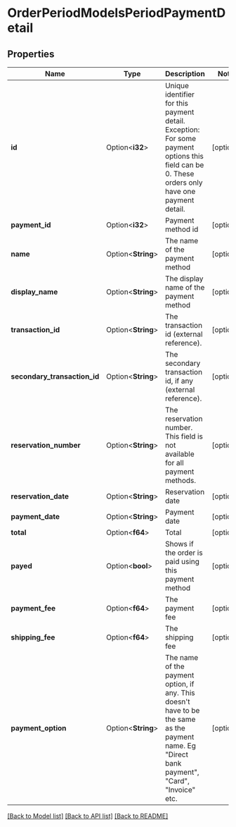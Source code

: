# OrderPeriodModelsPeriodPaymentDetail

## Properties

Name | Type | Description | Notes
------------ | ------------- | ------------- | -------------
**id** | Option<**i32**> | Unique identifier for this payment detail. Exception: For some payment options this field can be 0. These orders only have one payment detail. | [optional]
**payment_id** | Option<**i32**> | Payment method id | [optional]
**name** | Option<**String**> | The name of the payment method | [optional]
**display_name** | Option<**String**> | The display name of the payment method | [optional]
**transaction_id** | Option<**String**> | The transaction id (external reference). | [optional]
**secondary_transaction_id** | Option<**String**> | The secondary transaction id, if any (external reference). | [optional]
**reservation_number** | Option<**String**> | The reservation number. This field is not available for all payment methods. | [optional]
**reservation_date** | Option<**String**> | Reservation date | [optional]
**payment_date** | Option<**String**> | Payment date | [optional]
**total** | Option<**f64**> | Total | [optional]
**payed** | Option<**bool**> | Shows if the order is paid using this payment method | [optional]
**payment_fee** | Option<**f64**> | The payment fee | [optional]
**shipping_fee** | Option<**f64**> | The shipping fee | [optional]
**payment_option** | Option<**String**> | The name of the payment option, if any.  This doesn't have to be the same as the payment name. Eg \"Direct bank payment\", \"Card\", \"Invoice\" etc. | [optional]

[[Back to Model list]](../README.md#documentation-for-models) [[Back to API list]](../README.md#documentation-for-api-endpoints) [[Back to README]](../README.md)


